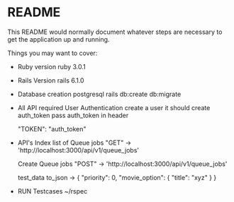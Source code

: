 # README

This README would normally document whatever steps are necessary to get the
application up and running.

Things you may want to cover:

* Ruby version
    ruby 3.0.1

* Rails Version
    rails 6.1.0

* Database creation
    postgresql
    rails db:create db:migrate

* All API required User Authentication
    create a user it should create auth_token
    pass auth_token in header

    "TOKEN": "auth_token"

* API's
    Index list of Queue jobs
    "GET" -> 'http://localhost:3000/api/v1/queue_jobs'

    Create Queue jobs
    "POST" -> 'http://localhost:3000/api/v1/queue_jobs'

    test_data to_json ->
                {
                    "priority": 0,
                    "movie_option": {
                        "title": "xyz"
                    }
                }

* RUN Testcases
    ~/rspec
